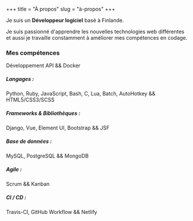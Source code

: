 +++
title = "À propos"
slug = "à-propos"
+++

Je suis un **Développeur logiciel** basé à Finlande.

Je suis passionné d'apprendre les nouvelles technologies web différentes et aussi je travaille constamment à améliorer mes compétences en codage.

### Mes compétences

Développement API && Docker

##### Langages :

Python, Ruby, JavaScript, Bash, C, Lua, Batch, AutoHotkey && HTML5/CSS3/SCSS

##### Frameworks & Bibliothèques :

Django, Vue, Element UI, Bootstrap && JSF

##### Base de données :

MySQL, PostgreSQL && MongoDB

##### Agile :

Scrum && Kanban

##### CI / CD :

Travis-CI, GitHub Workflow && Netlify
